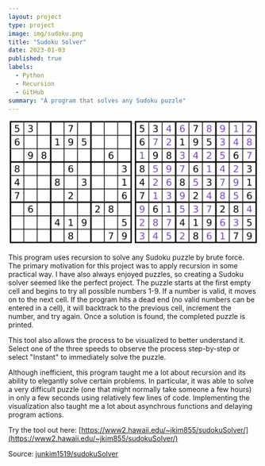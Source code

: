 ```yaml
---
layout: project
type: project
image: img/sudoku.png
title: "Sudoku Solver"
date: 2023-01-03
published: true
labels:
  - Python
  - Recursion
  - GitHub
summary: "A program that solves any Sudoku puzzle"
---
```


<img class="img-fluid" src="../img/sudoku-banner.png">

This program uses recursion to solve any Sudoku puzzle by brute force. The primary motivation for this project was to apply recursion in some practical way.  I have also always enjoyed puzzles, so creating a Sudoku solver seemed like the perfect project.  The puzzle starts at the first empty cell and begins to try all possible numbers 1-9. If a number is valid, it moves on to the next cell. If the program hits a dead end (no valid numbers can be entered in a cell), it will backtrack to the previous cell, increment the number, and try again.  Once a solution is found, the completed puzzle is printed.

This tool also allows the process to be visualized to better understand it.  Select one of the three speeds to observe the process step-by-step or select "Instant" to immediately solve the puzzle.

Although inefficient, this program taught me a lot about recursion and its ability to elegantly solve certain problems.  In particular, it was able to solve a very difficult puzzle (one that might normally take someone a few hours) in only a few seconds using relatively few lines of code.  Implementing the visualization also taught me a lot about asynchrous functions and delaying program actions.

Try the tool out here: [https://www2.hawaii.edu/~jkim855/sudokuSolver/](https://www2.hawaii.edu/~jkim855/sudokuSolver/)

Source: <a href="https://github.com/junkim1519/sudokuSolver"><i class="large github icon "></i>junkim1519/sudokuSolver</a>

